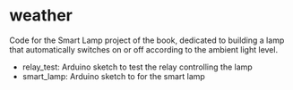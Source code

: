 weather
=======================

Code for the Smart Lamp project of the book, dedicated to building a lamp that automatically switches on or off according to the ambient light level.

- relay_test: Arduino sketch to test the relay controlling the lamp
- smart_lamp: Arduino sketch to for the smart lamp
